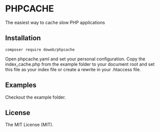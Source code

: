# PHPCACHE

The easiest way to cache slow PHP applications

## Installation

```
composer require doweb/phpcache
```

Open phpcache.yaml and set your personal configuration.
Copy the index_cache.php from the example folder to your document root and set this file as your index file or create a rewrite in your .htaccess file.

## Examples

Checkout the example folder.

## License

The MIT License (MIT).